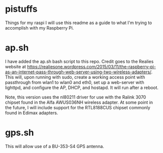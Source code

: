 # pistuffs
Things for my raspi
I will use this readme as a guide to what I'm trying to accomplish with my Raspberry Pi.

# ap.sh

I have added the ap.sh bash script to this repo.  Credit goes to the Realies website at https://realiesone.wordpress.com/2015/03/11/the-raspberry-pi-as-an-internet-pass-through-web-server-using-two-wireless-adapters/.  This will, upon running with sudo, create a working access point with passthrough from wlan1 to wlan0 and eth0, set up a web-server with lighttpd, and configure the AP, DHCP, and hostapd.  It will run after a reboot.

Note, this version uses the nl80211 driver for use with the Ralink 3070 chipset found in the Alfa AWUS036NH wireless adapter.  At some point in the future, I will include support for the RTL8188CUS chipset commonly found in Edimax adapters.


# gps.sh

This will allow use of a BU-353-S4 GPS antenna.
